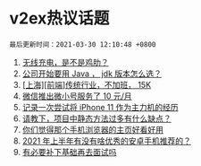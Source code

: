 # v2ex热议话题

`最后更新时间：2021-03-30 12:10:48 +0800`

1. [无线充电，是不是鸡肋？](https://www.v2ex.com/t/766163)
1. [公司开始要用 Java ， jdk 版本怎么选？](https://www.v2ex.com/t/766378)
1. [[上海][前端]传统行业，不加班， 15K](https://www.v2ex.com/t/766118)
1. [微信推出微小号服务了 10 元/月](https://www.v2ex.com/t/766369)
1. [记录一次尝试将 iPhone 11 作为主力机的经历](https://www.v2ex.com/t/766389)
1. [请教下，项目中静态方法过多有什么缺点？](https://www.v2ex.com/t/766202)
1. [你们觉得那个手机浏览器的主页好看好用](https://www.v2ex.com/t/766189)
1. [2021 年上半年有没有啥优秀的安卓手机推荐的？](https://www.v2ex.com/t/766237)
1. [有必要补下基础再去面试吗](https://www.v2ex.com/t/766132)

